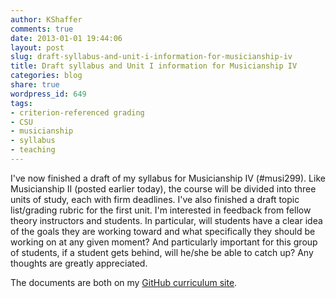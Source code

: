 ```yaml
---
author: KShaffer
comments: true
date: 2013-01-01 19:44:06
layout: post
slug: draft-syllabus-and-unit-i-information-for-musicianship-iv
title: Draft syllabus and Unit I information for Musicianship IV
categories: blog
share: true
wordpress_id: 649
tags:
- criterion-referenced grading
- CSU
- musicianship
- syllabus
- teaching
---
```


I've now finished a draft of my syllabus for Musicianship IV (#musi299). Like Musicianship II (posted earlier today), the course will be divided into three units of study, each with firm deadlines. I've also finished a draft topic list/grading rubric for the first unit. I'm interested in feedback from fellow theory instructors and students. In particular, will students have a clear idea of the goals they are working toward and what specifically they should be working on at any given moment? And particularly important for this group of students, if a student gets behind, will he/she be able to catch up? Any thoughts are greatly appreciated.

The documents are both on my [GitHub curriculum site](https://github.com/kshaffer/musicianship-curriculum).
